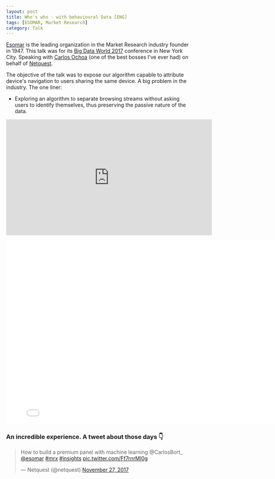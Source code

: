 ```yaml
---
layout: post
title: Who's who - with behavioural Data [ENG]
tags: [ESOMAR, Market Research]
category: Talk
---
```


[Esomar](https://www.esomar.org) is the leading organization in the Market Research industry founder in 1947. This talk was for its [Big Data World 2017](https://www.esomar.org/events/2017/big-data-world-2017/big-data-world-2017-programme#date20171128) conference in New York City. Speaking with [Carlos Ochoa](https://www.linkedin.com/in/carlosochoa1050/) (one of the best bosses I've ever had) on behalf of [Netquest](https://www.netquest.com). 

The objective of the talk was to expose our algorithm capable to attribute device's navigation to users sharing the same device. A big problem in the industry. The one liner:

- Exploring an algorithm to separate browsing streams without asking users to identify themselves, thus preserving the passive nature of the data.


<p align="center">
<iframe src="https://www.youtube.com/embed/RzoA-pQrKwg"  width="560" height="315" frameborder="0" align="center"></iframe>
</p>


<embed src="/assets/Who_is-Who_with_behavioral_Data_Paper.pdf" width="800px" height="500px" type='application/pdf' />

<h3>An incredible experience. A tweet about those days 👇</h3>

<blockquote class="twitter-tweet"><p lang="en" dir="ltr">How to build a premium panel with machine learning @CarlosBort_ <a href="https://twitter.com/ESOMAR?ref_src=twsrc%5Etfw">@esomar</a> <a href="https://twitter.com/hashtag/mrx?src=hash&amp;ref_src=twsrc%5Etfw">#mrx</a> <a href="https://twitter.com/hashtag/insights?src=hash&amp;ref_src=twsrc%5Etfw">#insights</a> <a href="https://t.co/Ff7rnrMl0g">pic.twitter.com/Ff7rnrMl0g</a></p>&mdash; Netquest (@netquest) <a href="https://twitter.com/netquest/status/935263504642297856?ref_src=twsrc%5Etfw">November 27, 2017</a></blockquote> <script async src="https://platform.twitter.com/widgets.js" charset="utf-8"></script>